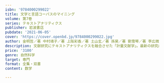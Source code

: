 ```yaml
---
isbn: '9784000299022'
title: 文学と言語コーパスのマイニング
volume: 第7巻
series: テキストアナリティクス
publisher: 岩波書店
pubdate: '2021-06-05'
cover: 'https://cover.openbd.jp/9784000299022.jpg'
author: 金明哲／著 中村靖子／著 上阪彩香／著 土山玄／著 孫昊／著 劉雪琴／著 李広微／著 ほか
description: 文献研究にテキストアナリティクスを融合させた「計量文献学」。最新の研究成果を多数紹介した入門書。
price: '3100'
genre: 自然科学
target: 専門
format: 全集・双書
content: 数学

---
```


